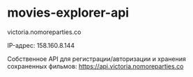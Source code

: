 # movies-explorer-api

victoria.nomoreparties.co

IP-адрес: 158.160.8.144

Cобственное API для регистрации/авторизации и хранения сохраненных фильмов: 
https://api.victoria.nomoreparties.co

